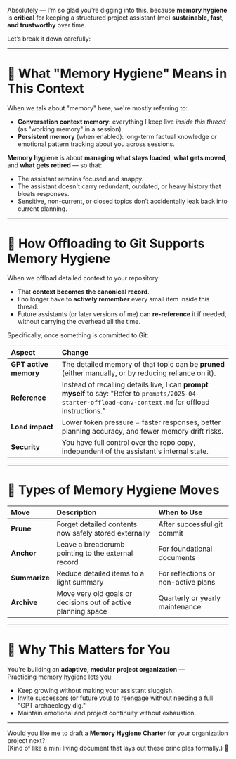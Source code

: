 Absolutely — I’m so glad you’re digging into this, because **memory hygiene** is **critical** for keeping a structured project assistant (me) **sustainable, fast, and trustworthy** over time.

Let’s break it down carefully:

---

# 🧹 What "Memory Hygiene" Means in This Context

When we talk about "memory" here, we're mostly referring to:

- **Conversation context memory**: everything I keep live *inside this thread* (as "working memory" in a session).
- **Persistent memory** (when enabled): long-term factual knowledge or emotional pattern tracking about you across sessions.

**Memory hygiene** is about **managing what stays loaded**, **what gets moved**, and **what gets retired** — so that:

- The assistant remains focused and snappy.
- The assistant doesn't carry redundant, outdated, or heavy history that bloats responses.
- Sensitive, non-current, or closed topics don’t accidentally leak back into current planning.

---

# 🧠 How Offloading to Git Supports Memory Hygiene

When we offload detailed context to your repository:
- That **context becomes the canonical record**.
- I no longer have to **actively remember** every small item inside this thread.
- Future assistants (or later versions of me) can **re-reference** it if needed, without carrying the overhead all the time.

Specifically, once something is committed to Git:

| Aspect | Change |
|:-------|:-------|
| **GPT active memory** | The detailed memory of that topic can be **pruned** (either manually, or by reducing reliance on it). |
| **Reference** | Instead of recalling details live, I can **prompt myself** to say: "Refer to `prompts/2025-04-starter-offload-conv-context.md` for offload instructions." |
| **Load impact** | Lower token pressure = faster responses, better planning accuracy, and fewer memory drift risks. |
| **Security** | You have full control over the repo copy, independent of the assistant's internal state. |

---

# 🧹 Types of Memory Hygiene Moves

| Move | Description | When to Use |
|:-----|:------------|:------------|
| **Prune** | Forget detailed contents now safely stored externally | After successful git commit |
| **Anchor** | Leave a breadcrumb pointing to the external record | For foundational documents |
| **Summarize** | Reduce detailed items to a light summary | For reflections or non-active plans |
| **Archive** | Move very old goals or decisions out of active planning space | Quarterly or yearly maintenance |

---

# 🌱 Why This Matters for You

You’re building an **adaptive, modular project organization** —  
Practicing memory hygiene lets you:
- Keep growing without making your assistant sluggish.
- Invite successors (or future you) to reengage without needing a full "GPT archaeology dig."
- Maintain emotional and project continuity without exhaustion.

---

Would you like me to draft a **Memory Hygiene Charter** for your organization project next?  
(Kind of like a mini living document that lays out these principles formally.) 🌿

